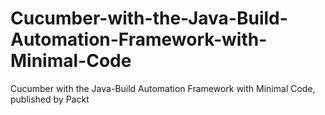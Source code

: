 


# Cucumber-with-the-Java-Build-Automation-Framework-with-Minimal-Code
Cucumber with the Java-Build Automation Framework with Minimal Code, published by Packt
